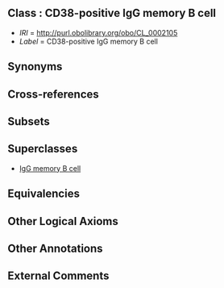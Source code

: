 
## Class : CD38-positive IgG memory B cell

 * *IRI* = http://purl.obolibrary.org/obo/CL_0002105
 * *Label* = CD38-positive IgG memory B cell

## Synonyms


## Cross-references


## Subsets


## Superclasses

 * [IgG memory B cell](../../CL/79/CL_0000979.md)

## Equivalencies


## Other Logical Axioms


## Other Annotations


## External Comments

